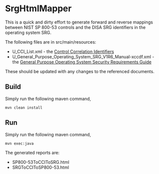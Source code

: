 # SrgHtmlMapper
This is a quick and dirty effort to generate forward and reverse
mappings between NIST SP 800-53 controls and the DISA SRG identifiers
in the operating system SRG.

The following files are in src/main/resources:
* U_CCI_List.xml - the [Control Correlation Identifiers](https://dl.dod.cyber.mil/wp-content/uploads/stigs/zip/u_cci_list.zip)
* U_General_Purpose_Operating_System_SRG_V1R6_Manual-xccdf.xml - the [General Purpose Operating System Security Requirements Guide](https://dl.dod.cyber.mil/wp-content/uploads/stigs/zip/U_General_Purpose_Operating_System_V1R6_SRG.zip)

These should be updated with any changes to the referenced documents.

## Build
Simply run the following maven command,

    mvn clean install

## Run
Simply run the following maven command,

    mvn exec:java

The generated reports are:
* SP800-53ToCCIToSRG.html
* SRGToCCIToSP800-53.html

